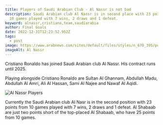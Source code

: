 ```yaml
---
title: Players of Saudi Arabian Club - Al Nassr is not bad
description: Saudi Arabian club Al Nassr is in second place with 23 points from
  10 games played with 7 wins, 2 draws and 1 defeat.
keyword: alnassr,cristiano,team,saudiarabia
author: Final Goals
date: 2022-12-31T12:23:52.952Z
tags:
  - post
image: https://www.arabnews.com/sites/default/files/styles/n_670_395/public/2021/03/21/2533141-223879878.jpg?itok=Nl8tSrJz
imageAlt: Al Nassr
---
```

Cristiano Ronaldo has joined Saudi Arabian club Al Nassr.
His contract runs until 2025.

Playing alongside Cristiano Ronaldo are Sultan Al Ghannam, Abdullah Madu, Abdullah Al Amri, Ali Al Hassan, Sami Al Najee and Nawaf Al Aqidi.

![Al Nassr Players](https://assets.the-afc.com/migration/s/p/sp0keayev3kuhr8rlvdg.jpg "Al Nassr Team")



Currently the Saudi Arabian club Al Nasr is in the second position with 23 points from 10 games played with 7 wins, 2 draws and 1 defeat.
Al Shabaab are just two points short of the top-placed Al Shabaab, who have 25 points from 10 games.